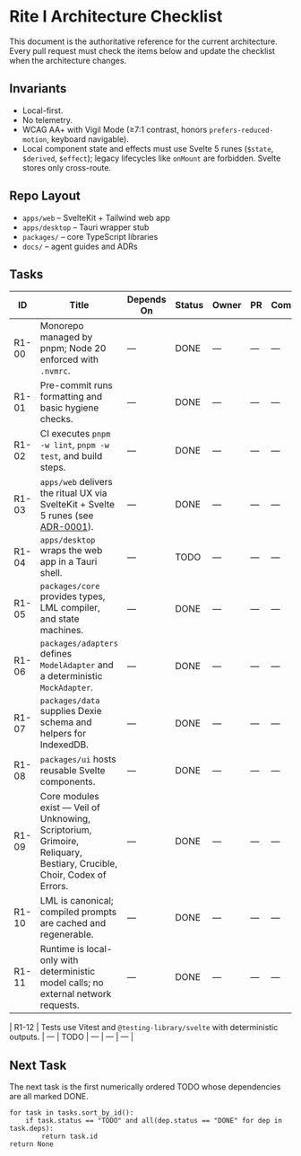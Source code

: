 # Rite I Architecture Checklist

This document is the authoritative reference for the current architecture. Every pull request must check the items below and update the checklist when the architecture changes.

## Invariants

- Local-first.
- No telemetry.
- WCAG AA+ with Vigil Mode (≥7:1 contrast, honors `prefers-reduced-motion`, keyboard navigable).
- Local component state and effects must use Svelte 5 runes (`$state`, `$derived`, `$effect`); legacy lifecycles like `onMount` are forbidden. Svelte stores only cross-route.

## Repo Layout

- `apps/web` – SvelteKit + Tailwind web app
- `apps/desktop` – Tauri wrapper stub
- `packages/` – core TypeScript libraries
- `docs/` – agent guides and ADRs

## Tasks

<!-- prettier-ignore -->
| ID                                              | Title                                                                                                                 | Depends On | Status | Owner | PR  | Commit |
| ----------------------------------------------- | --------------------------------------------------------------------------------------------------------------------- | ---------- | ------ | ----- | --- | ------ |
| <!-- TASK:{ "id":"R1-00", "deps":[] } --> R1-00 | Monorepo managed by pnpm; Node 20 enforced with `.nvmrc`.                                                             | —          | DONE   | —     | —   | —      |
| <!-- TASK:{ "id":"R1-01", "deps":[] } --> R1-01 | Pre-commit runs formatting and basic hygiene checks.                                                                  | —          | DONE   | —     | —   | —      |
| <!-- TASK:{ "id":"R1-02", "deps":[] } --> R1-02 | CI executes `pnpm -w lint`, `pnpm -w test`, and build steps.                                                          | —          | DONE   | —     | —   | —      |
| <!-- TASK:{ "id":"R1-03", "deps":[] } --> R1-03 | `apps/web` delivers the ritual UX via SvelteKit + Svelte 5 runes (see [ADR-0001](decisions/0001-svelte5-runes.md)).   | —          | DONE   | —     | —   | —      |
| <!-- TASK:{ "id":"R1-04", "deps":[] } --> R1-04 | `apps/desktop` wraps the web app in a Tauri shell.                                                                    | —          | TODO   | —     | —   | —      |
| <!-- TASK:{ "id":"R1-05", "deps":[] } --> R1-05 | `packages/core` provides types, LML compiler, and state machines.                                                     | —          | DONE   | —     | —   | —      |
| <!-- TASK:{ "id":"R1-06", "deps":[] } --> R1-06 | `packages/adapters` defines `ModelAdapter` and a deterministic `MockAdapter`.                                         | —          | DONE   | —     | —   | —      |
| <!-- TASK:{ "id":"R1-07", "deps":[] } --> R1-07 | `packages/data` supplies Dexie schema and helpers for IndexedDB.                                                      | —          | DONE   | —     | —   | —      |
| <!-- TASK:{ "id":"R1-08", "deps":[] } --> R1-08 | `packages/ui` hosts reusable Svelte components.                                                                       | —          | DONE   | —     | —   | —      |
| <!-- TASK:{ "id":"R1-09", "deps":[] } --> R1-09 | Core modules exist — Veil of Unknowing, Scriptorium, Grimoire, Reliquary, Bestiary, Crucible, Choir, Codex of Errors. | —          | DONE   | —     | —   | —      |
| <!-- TASK:{ "id":"R1-10", "deps":[] } --> R1-10 | LML is canonical; compiled prompts are cached and regenerable.                                                        | —          | DONE   | —     | —   | —      |
| <!-- TASK:{ "id":"R1-11", "deps":[] } --> R1-11 | Runtime is local-only with deterministic model calls; no external network requests.                                   | —          | DONE   | —     | —   | —      |

| <!-- TASK:{ "id":"R1-12", "deps":[] } --> R1-12 | Tests use Vitest and `@testing-library/svelte` with deterministic outputs.                                            | —          | TODO   | —     | —   | —      |

## Next Task

The next task is the first numerically ordered TODO whose dependencies are all marked DONE.

```pseudo
for task in tasks.sort_by_id():
    if task.status == "TODO" and all(dep.status == "DONE" for dep in task.deps):
        return task.id
return None
```
